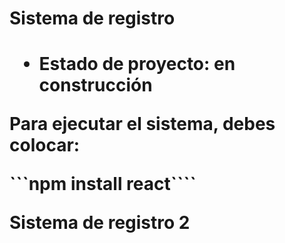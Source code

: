 <h1> Sistema de registro <h1>

- Estado de proyecto: en construcción

Para ejecutar el sistema, debes colocar:

```npm install react````

Sistema de registro 2
